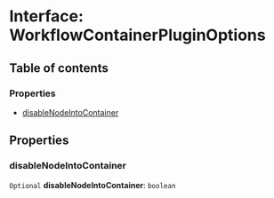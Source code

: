 # Interface: WorkflowContainerPluginOptions

## Table of contents

### Properties

* [disableNodeIntoContainer](/auto-docs/free-container-plugin/interfaces/WorkflowContainerPluginOptions.md#disablenodeintocontainer)

## Properties

### disableNodeIntoContainer

`Optional` **disableNodeIntoContainer**: `boolean`
